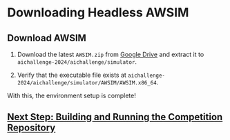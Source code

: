 # Downloading Headless AWSIM

## Download AWSIM

1. Download the latest `AWSIM.zip` from [Google Drive](https://drive.google.com/drive/folders/1ftIoamNGAet90sXeG48lKa89dkpVy45y) and extract it to `aichallenge-2024/aichallenge/simulator`.

2. Verify that the executable file exists at `aichallenge-2024/aichallenge/simulator/AWSIM/AWSIM.x86_64`.

With this, the environment setup is complete!

## [Next Step: Building and Running the Competition Repository](./build-docker.en.md)
